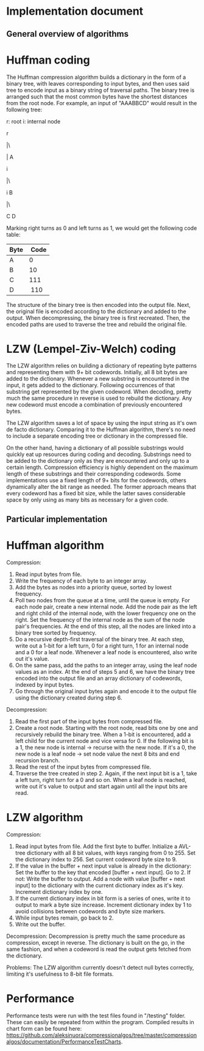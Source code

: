 # Implementation document

## General overview of algorithms

# Huffman coding

The Huffman compression algorithm builds a dictionary in the form of a binary tree, with leaves corresponding to input bytes, and then uses said tree to encode input as a binary string of
traversal paths. The binary tree is arranged such that the most common bytes have the shortest distances from the root node. For example, an input of "AAABBCD" would result in the following tree:

r: root
i: internal node

r

|\

| A

i

|\

i B

|\

C D

Marking right turns as 0 and left turns as 1, we would get the following code table:

| Byte | Code |
|------|------|
| A    | 0    |
| B    | 10   |
| C    | 111  |
| D    | 110  |

The structure of the binary tree is then encoded into the output file. Next, the original file is encoded according to the dictionary and added to the output. When decompressing, the binary tree is first recreated. Then, the encoded paths are used to traverse the tree and rebuild the original file.

# LZW (Lempel-Ziv-Welch) coding

The LZW algorithm relies on building a dictionary of repeating byte patterns and representing them with 9+ bit codewords. Initially, all 8 bit bytes are added to the dictionary. Whenever a new substring is encountered in the input, it gets added to the dictionary. Following occurrences of that substring get represented by the given codeword. When decoding, pretty much the same procedure in reverse is used to rebuild the dictionary. Any new codeword must encode a combination of previously encountered bytes.

The LZW algorithm saves a lot of space by using the input string as it's own de facto dictionary. Comparing it to the Huffman algorithm, there's no need to include a separate encoding tree or dictionary in the compressed file.

On the other hand, having a dictionary of all possible substrings would quickly eat up resources during coding and decoding. Substrings need to be added to the dictionary only as they are encountered and only up to a certain length. Compression efficiency is highly dependent on the maximum length of these substrings and their corresponding codewords. Some implementations use a fixed length of 9+ bits for the codewords, others dynamically alter the bit range as needed. The former approach means that every codeword has a fixed bit size, while the latter saves considerable space by only using as many bits as necessary for a given code.

## Particular implementation

# Huffman algorithm

Compression:
1. Read input bytes from file.
2. Write the frequency of each byte to an integer array.
3. Add the bytes as nodes into a priority queue, sorted by lowest frequency.
4. Poll two nodes from the queue at a time, until the queue is empty. For each node pair, create a new internal node. Add the node pair as the left and right child of the internal node, with the lower frequency one on the right. Set the frequency of the internal node as the sum of the node pair's frequencies. At the end of this step, all the nodes are linked into a binary tree sorted by frequency.
5. Do a recursive depth-first traversal of the binary tree. At each step, write out a 1-bit for a left turn, 0 for a right turn, 1 for an internal node and a 0 for a leaf node. Whenever a leaf node is encountered, also write out it's value.
6. On the same pass, add the paths to an integer array, using the leaf node values as an index. At the end of steps 5 and 6, we have the binary tree encoded into the output file and an array dictionary of codewords, indexed by input bytes.
7. Go through the original input bytes again and encode it to the output file using the dictionary created during step 6.

Decompression:
1. Read the first part of the input bytes from compressed file.
2. Create a root node. Starting with the root node, read bits one by one and recursively rebuild the binary tree. When a 1-bit is encountered, add a left child for the current node and vice versa for 0. If the following bit is a 1, the new node is internal -> recurse with the new node. If it's a 0, the new node is a leaf node -> set node value the next 8 bits and end recursion branch.
3. Read the rest of the input bytes from compressed file.
4. Traverse the tree created in step 2. Again, if the next input bit is a 1, take a left turn, right turn for a 0 and so on. When a leaf node is reached, write out it's value to output and start again until all the input bits are read.


# LZW algorithm

Compression:
1. Read input bytes from file. Add the first byte to buffer. Initialize a AVL-tree dictionary with all 8 bit values, with keys ranging from 0 to 255. Set the dictionary index to 256. Set current codeword byte size to 9.
2. If the value in the buffer + next input value is already in the dictionary:
	Set the buffer to the key that encoded [buffer + next input]. Go to 2.
   If not:
	Write the buffer to output. Add a node with value [buffer + next input] to the dictionary 		with the current dictionary index as it's key. Increment dictionary index by one.
3. If the current dictionary index in bit form is a series of ones, write it to output to mark a byte size increase. Increment dictionary index by 1 to avoid collisions between codewords and byte size markers.
4. While input bytes remain, go back to 2.
5. Write out the buffer.

Decompression:
Decompression is pretty much the same procedure as compression, except in reverse. The dictionary is built on the go, in the same fashion, and when a codeword is read the output gets fetched from the dictionary.

Problems:
The LZW algorithm currently doesn't detect null bytes correctly, limiting it's usefulness to 8-bit file formats.

# Performance

Performance tests were run with the test files found in "/testing" folder. These can easily be repeated from within the program. Compiled results in chart form can be found here:
https://github.com/aleksinuora/compressionalgos/tree/master/compressionalgos/documentation/PerformanceTestCharts.
